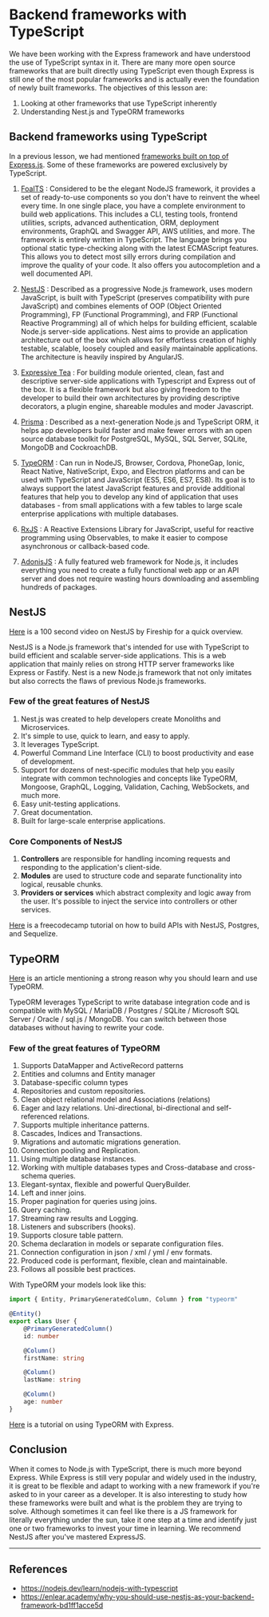 # Backend frameworks with TypeScript

We have been working with the Express framework and have understood the use of TypeScript syntax in it. There are many more open source frameworks that are built directly using TypeScript even though Express is still one of the most popular frameworks and is actually even the foundation of newly built frameworks. The objectives of this lesson are:
1. Looking at other frameworks that use TypeScript inherently
2. Understanding Nest.js and TypeORM frameworks

## Backend frameworks using TypeScript
In a previous lesson, we had mentioned [frameworks built on top of Express.js](https://expressjs.com/en/resources/frameworks.html). Some of these frameworks are powered exclusively by TypeScript.

1. [FoalTS](https://foalts.org/) : Considered to be the elegant NodeJS framework, it provides a set of ready-to-use components so you don't have to reinvent the wheel every time. In one single place, you have a complete environment to build web applications. This includes a CLI, testing tools, frontend utilities, scripts, advanced authentication, ORM, deployment environments, GraphQL and Swagger API, AWS utilities, and more. The framework is entirely written in TypeScript. The language brings you optional static type-checking along with the latest ECMAScript features. This allows you to detect most silly errors during compilation and improve the quality of your code. It also offers you autocompletion and a well documented API.

2. [NestJS](https://nestjs.com/) : Described as a progressive Node.js framework, uses modern JavaScript, is built with TypeScript (preserves compatibility with pure JavaScript) and combines elements of OOP (Object Oriented Programming), FP (Functional Programming), and FRP (Functional Reactive Programming) all of which helps for building efficient, scalable Node.js server-side applications. Nest aims to provide an application architecture out of the box which allows for effortless creation of highly testable, scalable, loosely coupled and easily maintainable applications. The architecture is heavily inspired by AngularJS.

3. [Expressive Tea](https://expressive-tea.io/) : For building module oriented, clean, fast and descriptive server-side applications with Typescript and Express out of the box. It is a flexible framework but also giving freedom to the developer to build their own architectures by providing descriptive decorators, a plugin engine, shareable modules and moder Javascript.

4. [Prisma](https://www.prisma.io/) : Described as a next-generation Node.js and TypeScript ORM, it helps app developers build faster and make fewer errors with an open source database toolkit for PostgreSQL, MySQL, SQL Server, SQLite, MongoDB and CockroachDB.

5. [TypeORM](https://typeorm.io/) : Can run in NodeJS, Browser, Cordova, PhoneGap, Ionic, React Native, NativeScript, Expo, and Electron platforms and can be used with TypeScript and JavaScript (ES5, ES6, ES7, ES8). Its goal is to always support the latest JavaScript features and provide additional features that help you to develop any kind of application that uses databases - from small applications with a few tables to large scale enterprise applications with multiple databases.

6. [RxJS](https://rxjs.dev/) : A Reactive Extensions Library for JavaScript, useful for reactive programming using Observables, to make it easier to compose asynchronous or callback-based code.

7. [AdonisJS](https://adonisjs.com/) : A fully featured web framework for Node.js, it includes everything you need to create a fully functional web app or an API server and does not require wasting hours downloading and assembling hundreds of packages.

## NestJS
[Here](https://www.youtube.com/watch?v=0M8AYU_hPas&ab_channel=TraversyMedia) is a 100 second video on NestJS by Fireship for a quick overview.

NestJS is a Node.js framework that's intended for use with TypeScript to build efficient and scalable server-side applications. This is a web application that mainly relies on strong HTTP server frameworks like Express or Fastify. Nest is a new Node.js framework that not only imitates but also corrects the flaws of previous Node.js frameworks.

### Few of the great features of NestJS
1. Nest.js was created to help developers create Monoliths and Microservices.
2. It's simple to use, quick to learn, and easy to apply.
3. It leverages TypeScript.
4. Powerful Command Line Interface (CLI) to boost productivity and ease of development.
5. Support for dozens of nest-specific modules that help you easily integrate with common technologies and concepts like TypeORM, Mongoose, GraphQL, Logging, Validation, Caching, WebSockets, and much more.
6. Easy unit-testing applications.
7. Great documentation.
8. Built for large-scale enterprise applications.

### Core Components of NestJS
1. **Controllers** are responsible for handling incoming requests and responding to the application's client-side.
2. **Modules** are used to structure code and separate functionality into logical, reusable chunks.
3. **Providers or services** which abstract complexity and logic away from the user. It's possible to inject the service into controllers or other services.

[Here](https://www.freecodecamp.org/news/build-web-apis-with-nestjs-beginners-guide/) is a freecodecamp tutorial on how to build APIs with NestJS, Postgres, and Sequelize.

## TypeORM
[Here](https://javascript.plainenglish.io/creating-a-rest-api-with-jwt-authentication-and-role-based-authorization-using-typescript-fbfa3cab22a4#:~:text=Why%20TypeORM%3F,model%20class%20to%20make%20validations.) is an article mentioning a strong reason why you should learn and use TypeORM.

TypeORM leverages TypeScript to write database integration code and is compatible with MySQL / MariaDB / Postgres / SQLite / Microsoft SQL Server / Oracle / sql.js / MongoDB. You can switch between those databases without having to rewrite your code.

### Few of the great features of TypeORM
1. Supports DataMapper and ActiveRecord patterns
2. Entities and columns and Entity manager
3. Database-specific column types
4. Repositories and custom repositories.
5. Clean object relational model and Associations (relations)
6. Eager and lazy relations. Uni-directional, bi-directional and self-referenced relations.
7. Supports multiple inheritance patterns.
8. Cascades, Indices and Transactions.
9. Migrations and automatic migrations generation.
10. Connection pooling and Replication.
11. Using multiple database instances.
12. Working with multiple databases types and Cross-database and cross-schema queries.
13. Elegant-syntax, flexible and powerful QueryBuilder.
14. Left and inner joins.
15. Proper pagination for queries using joins.
16. Query caching.
17. Streaming raw results and Logging.
18. Listeners and subscribers (hooks).
19. Supports closure table pattern.
20. Schema declaration in models or separate configuration files.
21. Connection configuration in json / xml / yml / env formats.
22. Produced code is performant, flexible, clean and maintainable.
23. Follows all possible best practices.

With TypeORM your models look like this:

```typescript
import { Entity, PrimaryGeneratedColumn, Column } from "typeorm"

@Entity()
export class User {
    @PrimaryGeneratedColumn()
    id: number

    @Column()
    firstName: string

    @Column()
    lastName: string

    @Column()
    age: number
}
```

[Here](https://orkhan.gitbook.io/typeorm/docs/example-with-express) is a tutorial on using TypeORM with Express.

## Conclusion
When it comes to Node.js with TypeScript, there is much more beyond Express. While Express is still very popular and widely used in the industry, it is great to be flexible and adapt to working with a new framework if you're asked to in your career as a developer. It is also interesting to study how these frameworks were built and what is the problem they are trying to solve. Although sometimes it can feel like there is a JS framework for literally everything under the sun, take it one step at a time and identify just one or two frameworks to invest your time in learning. We recommend NestJS after you've mastered ExpressJS.

---

## References
- https://nodejs.dev/learn/nodejs-with-typescript
- https://enlear.academy/why-you-should-use-nestjs-as-your-backend-framework-bd1ff1acce5d